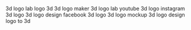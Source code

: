3d logo lab
logo 3d
3d logo maker
3d logo lab
youtube 3d logo
instagram 3d logo
3d logo design
facebook 3d logo
3d logo mockup
3d logo design
logo to 3d